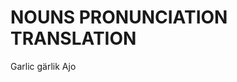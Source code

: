 
# NOUNS              PRONUNCIATION           TRANSLATION

Garlic              ɡärlik                  Ajo